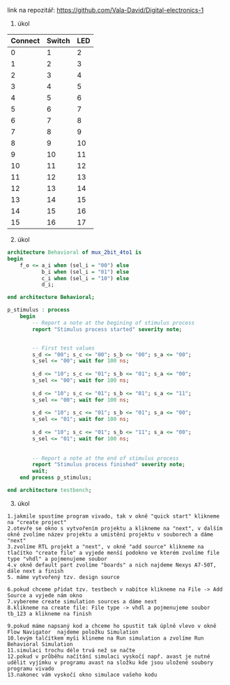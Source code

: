 link na repozitář: https://github.com/Vala-David/Digital-electronics-1

1. úkol

Connect|Switch|LED
-------|------|---
0      |1     |2 
1      |2     |3 
2      |3     |4 
3      |4     |5
4      |5     |6
5      |6     |7
6      |7     |8
7      |8     |9
8      |9     |10
9      |10    |11
10     |11    |12
11     |12    |13
12     |13    |14
13     |14    |15
14     |15    |16
15     |16    |17

2. úkol
```vhdl
architecture Behavioral of mux_2bit_4to1 is
begin
    f_o <= a_i when (sel_i = "00") else 
           b_i when (sel_i = "01") else
           c_i when (sel_i = "10") else
           d_i;

end architecture Behavioral;
```

```vhdl
p_stimulus : process
    begin
        -- Report a note at the begining of stimulus process
        report "Stimulus process started" severity note;


        -- First test values
        s_d <= "00"; s_c <= "00"; s_b <= "00"; s_a <= "00"; 
        s_sel <= "00"; wait for 100 ns;
        
        s_d <= "10"; s_c <= "01"; s_b <= "01"; s_a <= "00"; 
        s_sel <= "00"; wait for 100 ns;
        
        s_d <= "10"; s_c <= "01"; s_b <= "01"; s_a <= "11"; 
        s_sel <= "00"; wait for 100 ns;
        
        s_d <= "10"; s_c <= "01"; s_b <= "01"; s_a <= "00"; 
        s_sel <= "01"; wait for 100 ns;
        
        s_d <= "10"; s_c <= "01"; s_b <= "11"; s_a <= "00"; 
        s_sel <= "01"; wait for 100 ns;
       
        
        -- Report a note at the end of stimulus process
        report "Stimulus process finished" severity note;
        wait;
    end process p_stimulus;

end architecture testbench;
```

3. úkol
```
1.jakmile spustíme program vivado, tak v okně "quick start" klikneme na "create project"
2.otevře se okno s vytvořením projektu a klikneme na "next", v dalším okně zvolíme název projektu a umistění projektu v souborech a dáme "next"
3.zvolíme RTL projekt a "next", v okně "add source" klikneme na tlačítko "create file" a vyjede menší podokno ve kterém zvolíme file type "vhdl" a pojmenujeme soubor  
4.v okně default part zvolíme "boards" a nich najdeme Nexys A7-50T, dále next a finish
5. máme vytvořený tzv. design source

6.pokud chceme přidat tzv. testbech v nabítce klikneme na File -> Add Source a vyjede nám okno
7.vybereme create simulation sources a dáme next 
8.klikneme na create file: File type -> vhdl a pojmenujeme soubor tb_123 a klikneme na finish

9.pokud máme napsaný kod a chceme ho spustit tak úplně vlevo v okně Flow Navigator  najdeme položku Simulation
10.levým talčítkem myši klineme na Run simulation a zvolíme Run Behavioral Simulation
11.simulaci trochu déle trvá než se načte
12.pokud v průběhu načítání simulaci vyskočí např. avast je nutné udělit vyjímku v programu avast na složku kde jsou uložené soubory programu vivado
13.nakonec vám vyskočí okno simulace vašeho kodu
```

